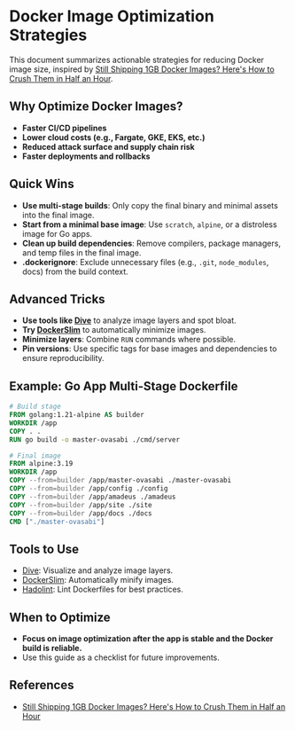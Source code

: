 # Docker Image Optimization Strategies

This document summarizes actionable strategies for reducing Docker image size, inspired by
[Still Shipping 1GB Docker Images? Here's How to Crush Them in Half an Hour](https://medium.com/devlink-tips/still-shipping-1gb-docker-images-heres-how-to-crush-them-in-half-an-hour-e04350ab91f3).

## Why Optimize Docker Images?

- **Faster CI/CD pipelines**
- **Lower cloud costs (e.g., Fargate, GKE, EKS, etc.)**
- **Reduced attack surface and supply chain risk**
- **Faster deployments and rollbacks**

## Quick Wins

- **Use multi-stage builds**: Only copy the final binary and minimal assets into the final image.
- **Start from a minimal base image**: Use `scratch`, `alpine`, or a distroless image for Go apps.
- **Clean up build dependencies**: Remove compilers, package managers, and temp files in the final
  image.
- **.dockerignore**: Exclude unnecessary files (e.g., `.git`, `node_modules`, docs) from the build
  context.

## Advanced Tricks

- **Use tools like [Dive](https://github.com/wagoodman/dive)** to analyze image layers and spot
  bloat.
- **Try [DockerSlim](https://dockersl.im/)** to automatically minimize images.
- **Minimize layers**: Combine `RUN` commands where possible.
- **Pin versions**: Use specific tags for base images and dependencies to ensure reproducibility.

## Example: Go App Multi-Stage Dockerfile

```dockerfile
# Build stage
FROM golang:1.21-alpine AS builder
WORKDIR /app
COPY . .
RUN go build -o master-ovasabi ./cmd/server

# Final image
FROM alpine:3.19
WORKDIR /app
COPY --from=builder /app/master-ovasabi ./master-ovasabi
COPY --from=builder /app/config ./config
COPY --from=builder /app/amadeus ./amadeus
COPY --from=builder /app/site ./site
COPY --from=builder /app/docs ./docs
CMD ["./master-ovasabi"]
```

## Tools to Use

- [Dive](https://github.com/wagoodman/dive): Visualize and analyze image layers.
- [DockerSlim](https://dockersl.im/): Automatically minify images.
- [Hadolint](https://github.com/hadolint/hadolint): Lint Dockerfiles for best practices.

## When to Optimize

- **Focus on image optimization after the app is stable and the Docker build is reliable.**
- Use this guide as a checklist for future improvements.

## References

- [Still Shipping 1GB Docker Images? Here's How to Crush Them in Half an Hour](https://medium.com/devlink-tips/still-shipping-1gb-docker-images-heres-how-to-crush-them-in-half-an-hour-e04350ab91f3)
